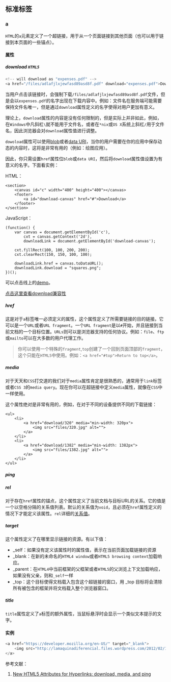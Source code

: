 ## 标准标签

### a

`HTML`的`a`元素定义了一个超链接，用于从一个页面链接到其他页面（也可以用于链接到本页面的一些锚点）。

#### 属性

##### download `HTML5`
 
```c
<!-- will download as "expenses.pdf" -->
<a href="/files/adlafjlxjewfasd89asd8f.pdf" download="expenses.pdf">Download</a>
```

当用户点击该链接时，会强制下载`/files/adlafjlxjewfasd89asd8f.pdf`文件，但是会以`expenses.pdf`的名字出现在下载内容中。例如：文件名在服务端可能需要保持文件名唯一，但是通过`download`属性定义的名字使得对用户更加有意义。

理论上，`download`属性的内容是没有任何限制的，但是实际上并非如此，例如，在`Windows`中凡斜杠`\`就不能用于文件名，或者在`*nix`或`OS X`系统上斜杠`/`用于文件名，因此浏览器会对`download`属性值进行调整。

`dowoload`属性可以使用[blob][1]或者[data URI][2]，当你的用户需要在你的应用中保存动态的内容时，这将是非常有用的（例如：绘图应用）。

因此，你只需设置`href`属性位`blob`或`data URI`，然后将`download`属性值设置为有意义的名字。下面看实例：

HTML：

    <section>
        <canvas id="c" width="400" height="400"></canvas>
        <footer>
            <a id="download-canvas" href="#">Download</a>
        </footer>
    </section>
    
JavaScript：

    (function() {
        var canvas = document.getElementById('c'),
            cxt = canvas.getContext('2d'),
            downloadLink = document.getElementById('download-canvas');
     
        cxt.fillRect(100, 100, 200, 200);
        cxt.clearRect(150, 150, 100, 100);
     
        downloadLink.href = canvas.toDataURL();
        downloadLink.download = "squares.png";
    })();

可以点击线上的[demo][3]。

[点击这里查看download兼容性][4]

##### href

这是对于`a`标签唯一必须定义的属性，这个属性定义了所需要链接的目的链接。它可以是一个`URL`或者`URL fragment`。一个`URL fragment`是以`#`开始，并且链接到当前文档的一个目标位置。`URLs`则可以是浏览器支持的任何协议。例如：`file`、`ftp`或`mailto`可以在大多数的用户代理工作。

> 你可以使用一个特殊的`fragment`,`top`创建了一个回到页面顶部的`fragment`，这个只能在`HTML5`中使用。例如：`<a href="#top">Return to top</a>`。

##### media

对于天天和`CSS`打交道的我们对于`media`属性肯定是很熟悉的，通常用于`link`标签或者`CSS 3`的`media query`。现在你可以在超链接中定义`media`属性，就像在`CSS`中一样使用。

这个属性绝对是非常有用的，例如，在对于不同的设备提供不同的下载链接：

    <ul>
        <li>
            <a href="download/320" media="min-width: 320px">
                <img src="files/320.jpg" alt="">
            </a>
        </li>
        <li>
            <a href="download/1382" media="min-width: 1382px">
                <img src="files/1382.jpg" alt="">
            </a>
        </li>
    </ul>
    

##### ping
##### rel

对于存在`href`属性的锚点，这个属性定义了当前文档与目标URL的关系。它的值是一个以空格分隔的关系值列表。默认的关系值为`void`，且必须在`href`属性定义的情况下才能定义该属性。`rel`详细的[关系值][5]。

##### target

这个属性定义了在哪里显示链接的资源。有以下值：

 - _self：如果没有定义该属性时的属性值，表示在当前页面加载链接的资源
 - _blank：在新的未命名的`HTML4 window`或者`HTML5 browsing context`加载响应。
 - _parent：在`HTML4`中当前框架的父框架或者`HTML5`的父浏览上下文加载响应，如果没有父亲，则和`_self`一样
 - _top：这个目标使得文档载入包含这个超链接的窗口，用 _top 目标将会清除所有被包含的框架并将文档载入整个浏览器窗口。

##### title

`title`属性定义了`a`标签的额外属性，当鼠标悬浮时会显示一个类似文本提示的文字。

#### 实例

```c
<a href="https://developer.mozilla.org/en-US/" target="_blank">
    <img src="http://lamaquinadiferencial.files.wordpress.com/2012/02/128px-mozilla_firefox_3-5_logo_256.png?w=500" alt="firefox logo" />
</a>
```
 
  
 
  
 

 
 
参考文献：

 1. [New HTML5 Attributes for Hyperlinks: download, media, and ping][6]


  [1]: https://developer.mozilla.org/en-US/docs/Web/API/URL.createObjectURL
  [2]: http://www.sitepoint.com/reducing-http-requests-with-generated-data-uris/
  [3]: http://jsbin.com/buhoreli/1/edit
  [4]: http://caniuse.com/download
  [5]: http://www.w3school.com.cn/tags/att_a_rel.asp
  [6]: http://www.sitepoint.com/new-html5-attributes-hyperlinks-download-media-ping/